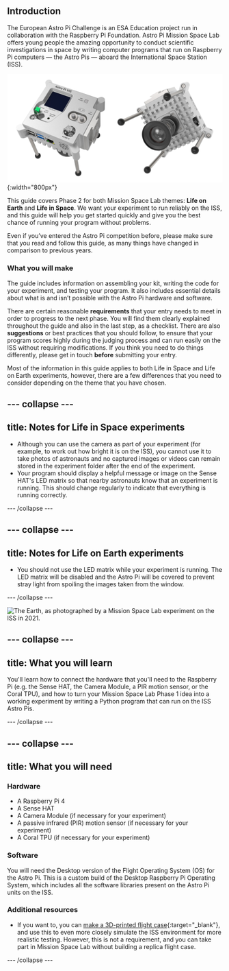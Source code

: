 ## Introduction

The European Astro Pi Challenge is an ESA Education project run in collaboration with the Raspberry Pi Foundation. Astro Pi Mission Space Lab offers young people the amazing opportunity to conduct scientific investigations in space by writing computer programs that run on Raspberry Pi computers — the Astro Pis — aboard the International Space Station (ISS).

![Two views of the Astro Pi, showing the front panel (with some of the sensors) and the camera.](images/astro-pi-double.png){:width="800px"}

This guide covers Phase 2 for both Mission Space Lab themes: **Life on Earth** and **Life in Space**. We want your experiment to run reliably on the ISS, and this guide will help you get started quickly and give you the best chance of running your program without problems.

Even if you’ve entered the Astro Pi competition before, please make sure that you read and follow this guide, as many things have changed in comparison to previous years.

### What you will make

The guide includes information on assembling your kit, writing the code for your experiment, and testing your program. It also includes essential details about what is and isn’t possible with the Astro Pi hardware and software.

There are certain reasonable **requirements** that your entry needs to meet in order to progress to the next phase. You will find them clearly explained throughout the guide and also in the last step, as a checklist. There are also **suggestions** or best practices that you should follow, to ensure that your program scores highly during the judging process and can run easily on the ISS without requiring modifications. If you think you need to do things differently, please get in touch **before** submitting your entry.

Most of the information in this guide applies to both Life in Space and Life on Earth experiments, however, there are a few differences that you need to consider depending on the theme that you have chosen.

--- collapse ---
---
title: Notes for Life in Space experiments
---

+ Although you can use the camera as part of your experiment (for example, to work out how bright it is on the ISS), you cannot use it to take photos of astronauts and no captured images or videos can remain stored in the experiment folder after the end of the experiment.
+ Your program should display a helpful message or image on the Sense HAT's LED matrix so that nearby astronauts know that an experiment is running. This should change regularly to indicate that everything is running correctly.

--- /collapse ---

--- collapse ---
---
title: Notes for Life on Earth experiments
---

+ You should not use the LED matrix while your experiment is running. The LED matrix will be disabled and the Astro Pi will be covered to prevent stray light from spoiling the images taken from the window.

--- /collapse ---

![The Earth, as photographed by a Mission Space Lab experiment on the ISS in 2021.](images/astrocmp-2021.gif)

--- collapse ---
---
title: What you will learn
---

You'll learn how to connect the hardware that you'll need to the Raspberry Pi (e.g. the Sense HAT, the Camera Module, a PIR motion sensor, or the Coral TPU), and how to turn your Mission Space Lab Phase 1 idea into a working experiment by writing a Python program that can run on the ISS Astro Pis.

--- /collapse ---

--- collapse ---
---
title: What you will need
---
### Hardware

+ A Raspberry Pi 4
+ A Sense HAT
+ A Camera Module (if necessary for your experiment)
+ A passive infrared (PIR) motion sensor (if necessary for your experiment)
+ A Coral TPU (if necessary for your experiment)

### Software

You will need the Desktop version of the Flight Operating System (OS) for the Astro Pi. This is a custom build of the Desktop Raspberry Pi Operating System, which includes all the software libraries present on the Astro Pi units on the ISS.

### Additional resources

+ If you want to, you can [make a 3D-printed flight case](https://projects.raspberrypi.org/en/projects/astro-pi-flight-case-mk2){:target="_blank"}, and use this to even more closely simulate the ISS environment for more realistic testing. However, this is not a requirement, and you can take part in Mission Space Lab without building a replica flight case.

--- /collapse ---

